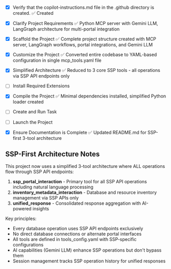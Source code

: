 <!-- Use this file to provide workspace-specific custom instructions to Copilot. For more details, visit https://code.visualstudio.com/docs/copilot/copilot-customization#_use-a-githubcopilotinstructionsmd-file -->
- [x] Verify that the copilot-instructions.md file in the .github directory is created. ✅ Created

- [x] Clarify Project Requirements ✅ Python MCP server with Gemini LLM, LangGraph architecture for multi-portal integration

- [x] Scaffold the Project ✅ Complete project structure created with MCP server, LangGraph workflows, portal integrations, and Gemini LLM

- [x] Customize the Project ✅ Converted entire codebase to YAML-based configuration in single mcp_tools.yaml file
	
- [x] Simplified Architecture ✅ Reduced to 3 core SSP tools - all operations via SSP API endpoints only

- [ ] Install Required Extensions

- [x] Compile the Project ✅ Minimal dependencies installed, simplified Python loader created

- [ ] Create and Run Task

- [ ] Launch the Project

- [x] Ensure Documentation is Complete ✅ Updated README.md for SSP-first 3-tool architecture

## SSP-First Architecture Notes

This project now uses a simplified 3-tool architecture where ALL operations flow through SSP API endpoints:

1. **ssp_portal_interaction** - Primary tool for all SSP API operations including natural language processing
2. **inventory_metadata_interaction** - Database and resource inventory management via SSP APIs only  
3. **unified_response** - Consolidated response aggregation with AI-powered insights

Key principles:
- Every database operation uses SSP API endpoints exclusively
- No direct database connections or alternate portal interfaces
- All tools are defined in tools_config.yaml with SSP-specific configurations
- AI capabilities (Gemini LLM) enhance SSP operations but don't bypass them
- Session management tracks SSP operation history for unified responses
